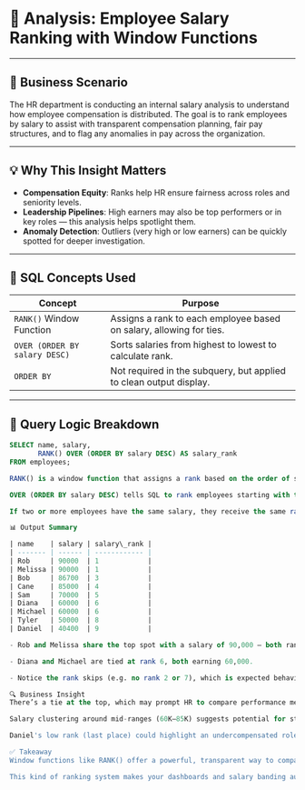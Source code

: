 # 🎯 Analysis: Employee Salary Ranking with Window Functions

---

## 🧠 Business Scenario

The HR department is conducting an internal salary analysis to understand how employee compensation is distributed. The goal is to rank employees by salary to assist with transparent compensation planning, fair pay structures, and to flag any anomalies in pay across the organization.

---

## 💡 Why This Insight Matters

- **Compensation Equity**: Ranks help HR ensure fairness across roles and seniority levels.
- **Leadership Pipelines**: High earners may also be top performers or in key roles — this analysis helps spotlight them.
- **Anomaly Detection**: Outliers (very high or low earners) can be quickly spotted for deeper investigation.

---

## 🧰 SQL Concepts Used

| Concept                    | Purpose                                                                 |
|----------------------------|-------------------------------------------------------------------------|
| `RANK()` Window Function   | Assigns a rank to each employee based on salary, allowing for ties.     |
| `OVER (ORDER BY salary DESC)` | Sorts salaries from highest to lowest to calculate rank.            |
| `ORDER BY`                 | Not required in the subquery, but applied to clean output display.       |

---

## 🧪 Query Logic Breakdown

```sql
SELECT name, salary,
       RANK() OVER (ORDER BY salary DESC) AS salary_rank
FROM employees;

RANK() is a window function that assigns a rank based on the order of salary.

OVER (ORDER BY salary DESC) tells SQL to rank employees starting with the highest salary.

If two or more employees have the same salary, they receive the same rank, and the next rank(s) are skipped — this is what distinguishes RANK() from DENSE_RANK() or ROW_NUMBER().

📊 Output Summary

| name    | salary | salary\_rank |
| ------- | ------ | ------------ |
| Rob     | 90000  | 1            |
| Melissa | 90000  | 1            |
| Bob     | 86700  | 3            |
| Cane    | 85000  | 4            |
| Sam     | 70000  | 5            |
| Diana   | 60000  | 6            |
| Michael | 60000  | 6            |
| Tyler   | 50000  | 8            |
| Daniel  | 40400  | 9            |

- Rob and Melissa share the top spot with a salary of 90,000 — both ranked 1.

- Diana and Michael are tied at rank 6, both earning 60,000.

- Notice the rank skips (e.g. no rank 2 or 7), which is expected behavior of RANK().

🔍 Business Insight
There’s a tie at the top, which may prompt HR to compare performance metrics between Rob and Melissa for leadership consideration.

Salary clustering around mid-ranges (60K–85K) suggests potential for standardizing bands.

Daniel's low rank (last place) could highlight an undercompensated role or a junior-level position worth reviewing.

✅ Takeaway
Window functions like RANK() offer a powerful, transparent way to compare rows without aggregation. They’re ideal for compensation analysis, performance evaluations, and benchmarking.

This kind of ranking system makes your dashboards and salary banding audits more actionable, fair, and data-backed.
